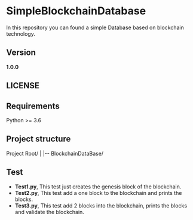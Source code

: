 # SimpleBlockchainDatabase
In this repository you can found a simple Database based on blockchain technology.

## Version
**1.0.0**

## LICENSE

## Requirements
Python >= 3.6

## Project structure
Project Root/
|
|-- BlockchainDataBase/

## Test
- **Test1.py**, This test just creates the genesis block of the blockchain.
- **Test2.py**, This test add a one block to the blockchain and prints the blocks.
- **Test3.py**, This test add 2 blocks into the blockchain, prints the blocks and validate the blockchain. 